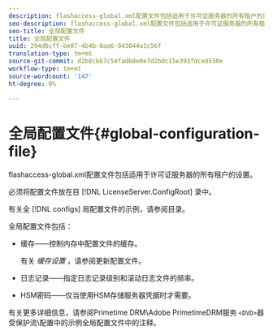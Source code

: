```yaml
---
description: flashaccess-global.xml配置文件包括适用于许可证服务器的所有租户的设置。
seo-description: flashaccess-global.xml配置文件包括适用于许可证服务器的所有租户的设置。
seo-title: 全局配置文件
title: 全局配置文件
uuid: 294d6cff-be07-4b4b-8aa6-943044a1c56f
translation-type: tm+mt
source-git-commit: d2b8cb67c54fadb8e0e7d2bdc15e393fdce8550e
workflow-type: tm+mt
source-wordcount: '147'
ht-degree: 0%

---
```



# 全局配置文件{#global-configuration-file}

flashaccess-global.xml配置文件包括适用于许可证服务器的所有租户的设置。

必须将配置文件放在目 [!DNL LicenseServer.ConfigRoot] 录中。

有关全 [!DNL configs] 局配置文件的示例，请参阅目录。

全局配置文件包括：

* 缓存——控制内存中配置文件的缓存。

   有关 *缓存设置* ，请参阅更新配置文件。
* 日志记录——指定日志记录级别和滚动日志文件的频率。
* HSM密码——仅当使用HSM存储服务器凭据时才需要。

有关更多详细信息，请参阅Primetime DRM\Adobe PrimetimeDRM服务 `<DVD>`器受保护流\配置中的示例全局配置文件中的注释。
